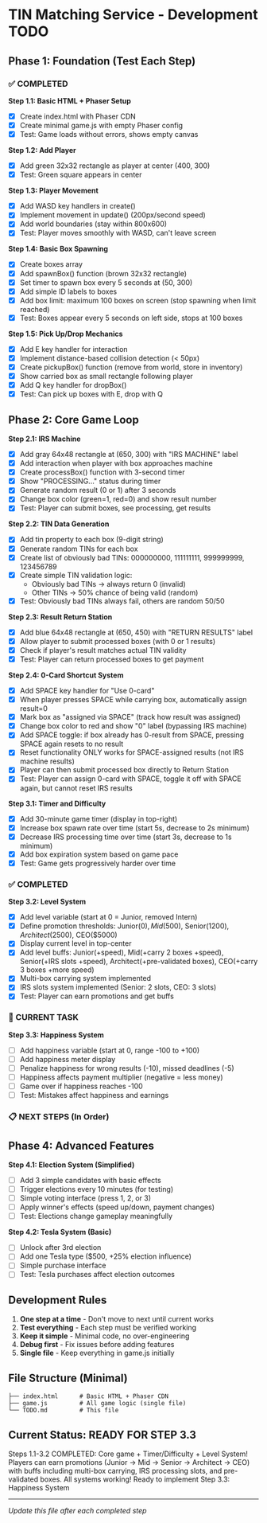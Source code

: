 # TIN Matching Service - Development TODO

## Phase 1: Foundation (Test Each Step)

### ✅ COMPLETED
**Step 1.1: Basic HTML + Phaser Setup**
- [x] Create index.html with Phaser CDN
- [x] Create minimal game.js with empty Phaser config
- [x] Test: Game loads without errors, shows empty canvas

**Step 1.2: Add Player**
- [x] Add green 32x32 rectangle as player at center (400, 300)
- [x] Test: Green square appears in center

**Step 1.3: Player Movement**
- [x] Add WASD key handlers in create()
- [x] Implement movement in update() (200px/second speed)
- [x] Add world boundaries (stay within 800x600)
- [x] Test: Player moves smoothly with WASD, can't leave screen

**Step 1.4: Basic Box Spawning**
- [x] Create boxes array
- [x] Add spawnBox() function (brown 32x32 rectangle)
- [x] Set timer to spawn box every 5 seconds at (50, 300)
- [x] Add simple ID labels to boxes
- [x] Add box limit: maximum 100 boxes on screen (stop spawning when limit reached)
- [x] Test: Boxes appear every 5 seconds on left side, stops at 100 boxes

**Step 1.5: Pick Up/Drop Mechanics**
- [x] Add E key handler for interaction
- [x] Implement distance-based collision detection (< 50px)
- [x] Create pickupBox() function (remove from world, store in inventory)
- [x] Show carried box as small rectangle following player
- [x] Add Q key handler for dropBox()
- [x] Test: Can pick up boxes with E, drop with Q

## Phase 2: Core Game Loop

**Step 2.1: IRS Machine**
- [x] Add gray 64x48 rectangle at (650, 300) with "IRS MACHINE" label
- [x] Add interaction when player with box approaches machine
- [x] Create processBox() function with 3-second timer
- [x] Show "PROCESSING..." status during timer
- [x] Generate random result (0 or 1) after 3 seconds
- [x] Change box color (green=1, red=0) and show result number
- [x] Test: Player can submit boxes, see processing, get results

**Step 2.2: TIN Data Generation**
- [x] Add tin property to each box (9-digit string)
- [x] Generate random TINs for each box
- [x] Create list of obviously bad TINs: 000000000, 111111111, 999999999, 123456789
- [x] Create simple TIN validation logic:
  - Obviously bad TINs → always return 0 (invalid)
  - Other TINs → 50% chance of being valid (random)
- [x] Test: Obviously bad TINs always fail, others are random 50/50

**Step 2.3: Result Return Station**
- [x] Add blue 64x48 rectangle at (650, 450) with "RETURN RESULTS" label
- [x] Allow player to submit processed boxes (with 0 or 1 results)
- [x] Check if player's result matches actual TIN validity
- [x] Test: Player can return processed boxes to get payment

**Step 2.4: 0-Card Shortcut System**
- [x] Add SPACE key handler for "Use 0-card" 
- [x] When player presses SPACE while carrying box, automatically assign result=0
- [x] Mark box as "assigned via SPACE" (track how result was assigned)
- [x] Change box color to red and show "0" label (bypassing IRS machine)
- [x] Add SPACE toggle: if box already has 0-result from SPACE, pressing SPACE again resets to no result
- [x] Reset functionality ONLY works for SPACE-assigned results (not IRS machine results)
- [x] Player can then submit processed box directly to Return Station
- [x] Test: Player can assign 0-card with SPACE, toggle it off with SPACE again, but cannot reset IRS results

**Step 3.1: Timer and Difficulty**
- [x] Add 30-minute game timer (display in top-right)
- [x] Increase box spawn rate over time (start 5s, decrease to 2s minimum)
- [x] Decrease IRS processing time over time (start 3s, decrease to 1s minimum)
- [x] Add box expiration system based on game pace
- [x] Test: Game gets progressively harder over time

### ✅ COMPLETED
**Step 3.2: Level System**
- [x] Add level variable (start at 0 = Junior, removed Intern)
- [x] Define promotion thresholds: Junior($0), Mid($500), Senior($1200), Architect($2500), CEO($5000)
- [x] Display current level in top-center
- [x] Add level buffs: Junior(+speed), Mid(+carry 2 boxes +speed), Senior(+IRS slots +speed), Architect(+pre-validated boxes), CEO(+carry 3 boxes +more speed)
- [x] Multi-box carrying system implemented
- [x] IRS slots system implemented (Senior: 2 slots, CEO: 3 slots)
- [x] Test: Player can earn promotions and get buffs

### 🔄 CURRENT TASK
**Step 3.3: Happiness System**
- [ ] Add happiness variable (start at 0, range -100 to +100)
- [ ] Add happiness meter display
- [ ] Penalize happiness for wrong results (-10), missed deadlines (-5)
- [ ] Happiness affects payment multiplier (negative = less money)
- [ ] Game over if happiness reaches -100
- [ ] Test: Mistakes affect happiness and earnings

### 📋 NEXT STEPS (In Order)

## Phase 4: Advanced Features

**Step 4.1: Election System (Simplified)**
- [ ] Add 3 simple candidates with basic effects
- [ ] Trigger elections every 10 minutes (for testing)
- [ ] Simple voting interface (press 1, 2, or 3)
- [ ] Apply winner's effects (speed up/down, payment changes)
- [ ] Test: Elections change gameplay meaningfully

**Step 4.2: Tesla System (Basic)**
- [ ] Unlock after 3rd election
- [ ] Add one Tesla type ($500, +25% election influence)
- [ ] Simple purchase interface
- [ ] Test: Tesla purchases affect election outcomes

## Development Rules

1. **One step at a time** - Don't move to next until current works
2. **Test everything** - Each step must be verified working
3. **Keep it simple** - Minimal code, no over-engineering
4. **Debug first** - Fix issues before adding features
5. **Single file** - Keep everything in game.js initially

## File Structure (Minimal)
```
├── index.html      # Basic HTML + Phaser CDN
├── game.js         # All game logic (single file)
└── TODO.md         # This file
```

## Current Status: READY FOR STEP 3.3
Steps 1.1-3.2 COMPLETED: Core game + Timer/Difficulty + Level System! Players can earn promotions (Junior → Mid → Senior → Architect → CEO) with buffs including multi-box carrying, IRS processing slots, and pre-validated boxes. All systems working!
Ready to implement Step 3.3: Happiness System

---
*Update this file after each completed step*